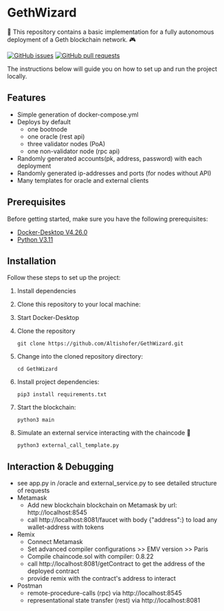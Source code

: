 
# GethWizard

🎉 This repository contains a basic implementation for a fully autonomous deployment of a Geth blockchain network. 🎮

[![GitHub issues](https://img.shields.io/github/issues/Altishofer/GethWizard.svg)](https://github.com/Altishofer/GuessMyWord/issues)
[![GitHub pull requests](https://img.shields.io/github/issues-pr/Altishofer/GethWizard.svg)](https://github.com/Altishofer/GuessMyWord/pulls)

The instructions below will guide you on how to set up and run the project locally.

## Features

- Simple generation of docker-compose.yml
- Deploys by default
  - one bootnode
  - one oracle (rest api)
  - three validator nodes (PoA)
  - one non-validator node (rpc api)
- Randomly generated accounts(pk, address, password) with each deployment
- Randomly generated ip-addresses and ports (for nodes without API)
- Many templates for oracle and external clients

## Prerequisites

Before getting started, make sure you have the following prerequisites:

- [Docker-Desktop V4.26.0](https://docs.docker.com/desktop/release-notes/#4260) 
- [Python V3.11](https://www.python.org/downloads/release/python-3114/)


## Installation

Follow these steps to set up the project:

1. Install dependencies
2. Clone this repository to your local machine:
3. Start Docker-Desktop

4. Clone the repository

   ```shell
   git clone https://github.com/Altishofer/GethWizard.git
   ```

5. Change into the cloned repository directory:

   ```shell
   cd GethWizard
   ```

6. Install project dependencies:

   ```shell
   pip3 install requirements.txt
   ```

7. Start the blockchain:

   ```shell
   python3 main
   ```

8. Simulate an external service interacting with the chaincode 🎉
   ```shell
   python3 external_call_template.py
   ```

## Interaction & Debugging
- see app.py in /oracle and external_service.py to see detailed structure of requests
- Metamask
  - Add new blockchain blockchain on Metamask by url: http://localhost:8545
  - call http://localhost:8081/faucet with body {"address":<hexAddress>} to load any wallet-address with tokens
- Remix
  - Connect Metamask
  - Set advanced compiler configurations >> EMV version >> Paris
  - Compile chaincode.sol with compiler: 0.8.22
  - call http://localhost:8081/getContract to get the address of the deployed contract
  - provide remix with the contract's address to interact
- Postman
  - remote-procedure-calls (rpc) via http://localhost:8545
  - representational state transfer (rest) via http://localhost:8081

